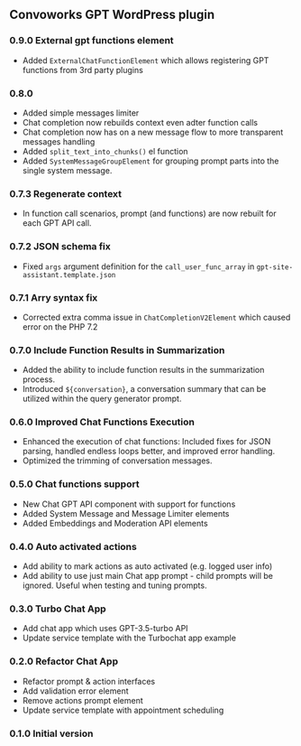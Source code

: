 
## Convoworks GPT WordPress plugin

### 0.9.0 External gpt functions element

* Added `ExternalChatFunctionElement` which allows registering GPT functions from 3rd party plugins

### 0.8.0

* Added simple messages limiter
* Chat completion now rebuilds context even adter function calls
* Chat completion now has on a new message flow to more transparent messages handling
* Added `split_text_into_chunks()` el function  
* Added `SystemMessageGroupElement` for grouping prompt parts into the single system message. 

### 0.7.3 Regenerate context

* In function call scenarios, prompt (and functions) are now rebuilt for each GPT API call.

### 0.7.2 JSON schema fix

* Fixed `args` argument definition for the `call_user_func_array` in `gpt-site-assistant.template.json`

### 0.7.1 Arry syntax fix

* Corrected extra comma issue in `ChatCompletionV2Element` which caused error on the PHP 7.2

### 0.7.0 Include Function Results in Summarization

* Added the ability to include function results in the summarization process.
* Introduced `${conversation}`, a conversation summary that can be utilized within the query generator prompt.

### 0.6.0 Improved Chat Functions Execution

* Enhanced the execution of chat functions: Included fixes for JSON parsing, handled endless loops better, and improved error handling.
* Optimized the trimming of conversation messages. 

### 0.5.0 Chat functions support

* New Chat GPT API component with support for functions
* Added System Message and Message Limiter elements
* Added Embeddings and Moderation API elements

### 0.4.0 Auto activated actions

* Add ability to mark actions as auto activated (e.g. logged user info)
* Add ability to use just main Chat app prompt - child prompts will be ignored. Useful when testing and tuning prompts.

### 0.3.0 Turbo Chat App

* Add chat app which uses GPT-3.5-turbo API
* Update service template with the Turbochat app example

### 0.2.0 Refactor Chat App

* Refactor prompt & action interfaces
* Add validation error element
* Remove actions prompt element
* Update service template with appointment scheduling

### 0.1.0 Initial version
